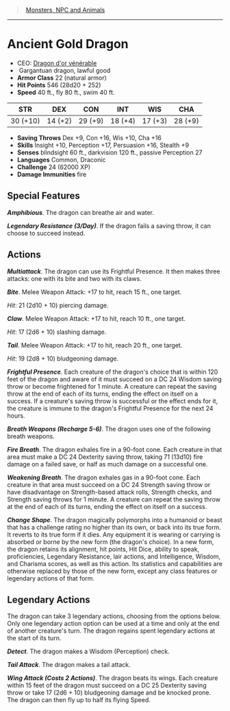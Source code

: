 ﻿> [Monsters, NPC and Animals](srd_monsters.md)

---

# Ancient Gold Dragon

- CEO: [Dragon d'or vénérable](hd_monsters_dragon_dor_venerable.md)
-  Gargantuan dragon, lawful good
- **Armor Class** 22 (natural armor)
- **Hit Points** 546 (28d20 + 252)
- **Speed** 40 ft., fly 80 ft., swim 40 ft.

|STR|DEX|CON|INT|WIS|CHA|
|---|---|---|---|---|---|
|30 (+10)|14 (+2)|29 (+9)|18 (+4)|17 (+3)|28 (+9)|

- **Saving Throws** Dex +9, Con +16, Wis +10, Cha +16
- **Skills** Insight +10, Perception +17, Persuasion +16, Stealth +9
- **Senses** blindsight 60 ft., darkvision 120 ft., passive Perception 27
- **Languages** Common, Draconic
- **Challenge** 24 (62000 XP)
- **Damage Immunities** fire

## Special Features

**_Amphibious_**. The dragon can breathe air and water.

**_Legendary Resistance (3/Day)_**. If the dragon fails a saving throw, it can choose to succeed instead.

## Actions

**_Multiattack_**. The dragon can use its Frightful Presence. It then makes three attacks: one with its bite and two with its claws.

**_Bite_**. Melee Weapon Attack: +17 to hit, reach 15 ft., one target.

_Hit_: 21 (2d10 + 10) piercing damage.

**_Claw_**. Melee Weapon Attack: +17 to hit, reach 10 ft., one target.

_Hit_: 17 (2d6 + 10) slashing damage.

**_Tail_**. Melee Weapon Attack: +17 to hit, reach 20 ft., one target.

_Hit_: 19 (2d8 + 10) bludgeoning damage.

**_Frightful Presence_**. Each creature of the dragon's choice that is within 120 feet of the dragon and aware of it must succeed on a DC 24 Wisdom saving throw or become frightened for 1 minute. A creature can repeat the saving throw at the end of each of its turns, ending the effect on itself on a success. If a creature's saving throw is successful or the effect ends for it, the creature is immune to the dragon's Frightful Presence for the next 24 hours.

**_Breath Weapons (Recharge 5-6)_**. The dragon uses one of the following breath weapons.

**_Fire Breath_**. The dragon exhales fire in a 90-foot cone. Each creature in that area must make a DC 24 Dexterity saving throw, taking 71 (13d10) fire damage on a failed save, or half as much damage on a successful one.

**_Weakening Breath_**. The dragon exhales gas in a 90-foot cone. Each creature in that area must succeed on a DC 24 Strength saving throw or have disadvantage on Strength-based attack rolls, Strength checks, and Strength saving throws for 1 minute. A creature can repeat the saving throw at the end of each of its turns, ending the effect on itself on a success.

**_Change Shape_**. The dragon magically polymorphs into a humanoid or beast that has a challenge rating no higher than its own, or back into its true form. It reverts to its true form if it dies. Any equipment it is wearing or carrying is absorbed or borne by the new form (the dragon's choice). In a new form, the dragon retains its alignment, hit points, Hit Dice, ability to speak, proficiencies, Legendary Resistance, lair actions, and Intelligence, Wisdom, and Charisma scores, as well as this action. Its statistics and capabilities are otherwise replaced by those of the new form, except any class features or legendary actions of that form.

## Legendary Actions

The dragon can take 3 legendary actions, choosing from the options below. Only one legendary action option can be used at a time and only at the end of another creature's turn. The dragon regains spent legendary actions at the start of its turn.

**_Detect_**. The dragon makes a Wisdom (Perception) check.

**_Tail Attack_**. The dragon makes a tail attack.

**_Wing Attack (Costs 2 Actions)_**. The dragon beats its wings. Each creature within 15 feet of the dragon must succeed on a DC 25 Dexterity saving throw or take 17 (2d6 + 10) bludgeoning damage and be knocked prone. The dragon can then fly up to half its flying Speed.

